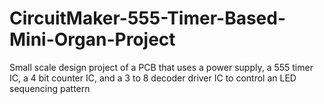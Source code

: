# CircuitMaker-555-Timer-Based-Mini-Organ-Project
Small scale design project of a PCB that uses a power supply, a 555 timer IC, a 4 bit counter IC, and a 3 to 8 decoder driver IC to control an LED sequencing pattern
